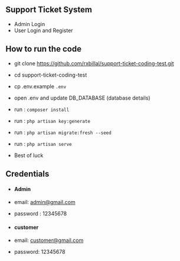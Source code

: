 ## Support Ticket System
- Admin Login
- User Login and Register


## How to run the code
- git clone https://github.com/rxbillal/support-ticket-coding-test.git
- cd support-ticket-coding-test
- cp .env.example `.env`
- open .env and update DB_DATABASE (database details)
- run : `composer install`
- run : `php artisan key:generate`
- run : `php artisan migrate:fresh --seed`
- run : `php artisan serve`

- Best of luck 


## Credentials
- #### Admin
- email: admin@gmail.com
- password : 12345678

- #### customer
- email: customer@gmail.com
- password: 12345678
